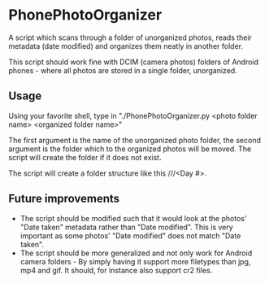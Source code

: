 # PhonePhotoOrganizer
  A script which scans through a folder of unorganized photos, reads their metadata (date modified) and organizes them neatly in another folder.

  This script should work fine with DCIM (camera photos) folders of Android phones - where all photos are stored in a single folder, unorganized. 

## Usage
  Using your favorite shell, type in "./PhonePhotoOrganizer.py \<photo folder name\> \<organized folder name\>"

  The first argument is the name of the unorganized photo folder, the second argument is the folder which to the organized photos will be moved. The script will create the folder if it does not exist.

  The script will create a folder structure like this /<Year>/<Month>/<Day #>.
  
## Future improvements
  - The script should be modified such that it would look at the photos' "Date taken" metadata rather than "Date modified". This is very important as some photos' "Date modified" does not match "Date taken".
  - The script should be more generalized and not only work for Android camera folders - By simply having it support more filetypes than jpg, mp4 and gif. It should, for       instance also support cr2 files.
